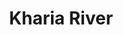 ---
title: "Kharia River"
title_bn: "খারিয়া নদী"
description: "The river that takes off from Bathaghata of Khulna and ends at Khajurtola with Kazibacha river is known as Kharia river."
---